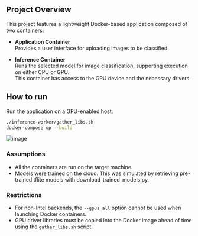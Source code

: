 ## Project Overview

This project features a lightweight Docker-based application composed of two containers:

- **Application Container**  
  Provides a user interface for uploading images to be classified.

- **Inference Container**  
  Runs the selected model for image classification, supporting execution on either CPU or GPU.  
  This container has access to the GPU device and the necessary drivers.
## How to run
Run the application on a GPU-enabled host:
```bash
./inference-worker/gather_libs.sh
docker-compose up --build
```

![image](https://github.com/user-attachments/assets/f17aa06a-8ee4-40c2-81c1-a6ec258cadbb)


### Assumptions
- All the containers are run on the target machine.
- Models were trained on the cloud. This was simulated by retrieving pre-trained tflite models with download_trained_models.py.

### Restrictions
- For non-Intel backends, the `--gpus all` option cannot be used when launching Docker containers.
- GPU driver libraries must be copied into the Docker image ahead of time using the `gather_libs.sh` script.
